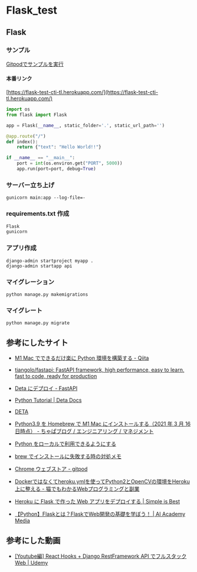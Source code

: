 # Flask_test

## Flask
   
### サンプル

<a title="Gitpod" href="https://gitpod.io/#https://github.com/cti1650/Flask_test" target="_blank" class="btn btn-primary">Gitpodでサンプルを実行</a>

#### 本番リンク

[https://flask-test-cti-tl.herokuapp.com/](https://flask-test-cti-tl.herokuapp.com/)

```python
import os
from flask import Flask

app = Flask(__name__, static_folder='.', static_url_path='')

@app.route("/")
def index():
    return {"text": "Hello World!!"}

if __name__ == "__main__":
    port = int(os.environ.get("PORT", 5000))
    app.run(port=port, debug=True)
```

### サーバー立ち上げ

```
gunicorn main:app --log-file=-
```

### requirements.txt 作成

```plane:requirements.txt
Flask
gunicorn
```

### アプリ作成

```
django-admin startproject myapp .
django-admin startapp api
```

### マイグレーション
```
python manage.py makemigrations
```

### マイグレート
```
python manage.py migrate
```

## 参考にしたサイト

- [M1 Mac でできるだけ楽に Python 環境を構築する - Qiita](https://qiita.com/C2_now/items/c85be2ffeacd61cc7207)
- [tiangolo/fastapi: FastAPI framework, high performance, easy to learn, fast to code, ready for production](https://github.com/tiangolo/fastapi)
- [Deta にデプロイ - FastAPI](https://fastapi.tiangolo.com/ja/deployment/deta/)
- [Python Tutorial | Deta Docs](https://docs.deta.sh/docs/base/py_tutorial/?ref=fastapi)
- [DETA](https://web.deta.sh/home/cti1650/default/micros)
- [Python3.9 を Homebrew で M1 Mac にインストールする（2021 年 3 月 16 日時点） - ちゃぱブログ / エンジニアリング / マネジメント](https://as-chapa.hatenablog.com/entry/m1-python-install-20210316)
- [Python をローカルで利用できるようにする](https://zenn.dev/souq/articles/7d752c7a80c488cabd19)
- [brew でインストールに失敗する時の対処メモ](https://zenn.dev/souq/articles/3c0591a50f39269793c9)
- [Chrome ウェブストア - gitpod](https://chrome.google.com/webstore/search/gitpod?hl=ja)

- [Dockerではなくてheroku.ymlを使ってPython2とOpenCVの環境をHeroku上に整える - 猫でもわかるWebプログラミングと副業](https://www.utakata.work/entry/20180109/1515469885)  
- [Heroku に Flask で作った Web アプリをデプロイする | Simple is Best](https://oldbigbuddha.dev/posts/deploy-flask-app-to-heroku)  
- [【Python】Flaskとは？FlaskでWeb開発の基礎を学ぼう！ | AI Academy Media](https://aiacademy.jp/media/?p=57)  


## 参考にした動画

- [[Youtube編] React Hooks + Django RestFramework API でフルスタックWeb | Udemy](https://www.udemy.com/course/youtube-react-hooks-django-restframework-api-web/learn/lecture/20317547#overview)  


